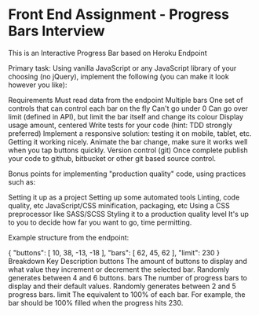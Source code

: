 # Front End Assignment - Progress Bars Interview
This is an Interactive Progress Bar based on Heroku Endpoint
 
Primary task: Using vanilla JavaScript or any JavaScript library of your choosing (no jQuery), implement the following (you can make it look however you like):

Requirements
Must read data from the endpoint
Multiple bars
One set of controls that can control each bar on the fly
Can't go under 0
Can go over limit (defined in API), but limit the bar itself and change its colour
Display usage amount, centered
Write tests for your code (hint: TDD strongly preferred)
Implement a responsive solution: testing it on mobile, tablet, etc. Getting it working nicely.
Animate the bar change, make sure it works well when you tap buttons quickly.
Version control (git)
Once complete publish your code to github, bitbucket or other git based source control.

Bonus points for implementing "production quality" code, using practices such as:

Setting it up as a project
Setting up some automated tools
Linting, code quality, etc
JavaScript/CSS minification, packaging, etc
Using a CSS preprocessor like SASS/SCSS
Styling it to a production quality level
It's up to you to decide how far you want to go, time permitting.

Example structure from the endpoint:

{
    "buttons": [
        10,
        38,
        -13,
        -18
    ],
    "bars": [
        62,
        45,
        62
    ],
    "limit": 230
}
Breakdown
Key	Description
buttons	The amount of buttons to display and what value they increment or decrement the selected bar. Randomly generates between 4 and 6 buttons.
bars	The number of progress bars to display and their default values. Randomly generates between 2 and 5 progress bars.
limit	The equivalent to 100% of each bar. For example, the bar should be 100% filled when the progress hits 230.
